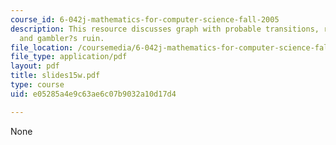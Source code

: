 ```yaml
---
course_id: 6-042j-mathematics-for-computer-science-fall-2005
description: This resource discusses graph with probable transitions, random walks,
  and gambler?s ruin.
file_location: /coursemedia/6-042j-mathematics-for-computer-science-fall-2005/e05285a4e9c63ae6c07b9032a10d17d4_slides15w.pdf
file_type: application/pdf
layout: pdf
title: slides15w.pdf
type: course
uid: e05285a4e9c63ae6c07b9032a10d17d4

---
```

None